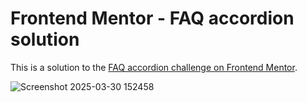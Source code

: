 # Frontend Mentor - FAQ accordion solution

This is a solution to the [FAQ accordion challenge on Frontend Mentor](https://www.frontendmentor.io/challenges/faq-accordion-wyfFdeBwBz).

![Screenshot 2025-03-30 152458](https://github.com/user-attachments/assets/c758a2ee-61d6-44b0-acc5-4e3b3e742db7)
